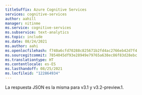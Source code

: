 ```yaml
---
titleSuffix: Azure Cognitive Services
services: cognitive-services
author: aahill
manager: nitinme
ms.service: cognitive-services
ms.subservice: text-analytics
ms.topic: include
ms.date: 08/24/2021
ms.author: aahi
ms.openlocfilehash: f740a6cfd70288c825671b2fd4ac2766eb42d7f4
ms.sourcegitcommit: 7854045df93e28949e79765a638ec86f83d28ebc
ms.translationtype: HT
ms.contentlocale: es-ES
ms.lasthandoff: 08/25/2021
ms.locfileid: "122864934"
---
```

La respuesta JSON es la misma para v3.1 y v3.2-preview.1.